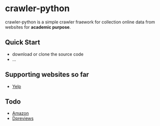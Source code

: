 crawler-python
==============

crawler-python is a simple crawler fraework for collection online data from websites for **academic purpose**.

## Quick Start

* download or clone the source code
* ...

## Supporting websites so far

* [Yelp](http://www.yelp.com)

## Todo

* [Amazon](http://www.amazon.com)
* [Dpreviews](http://www.dpreview.com)